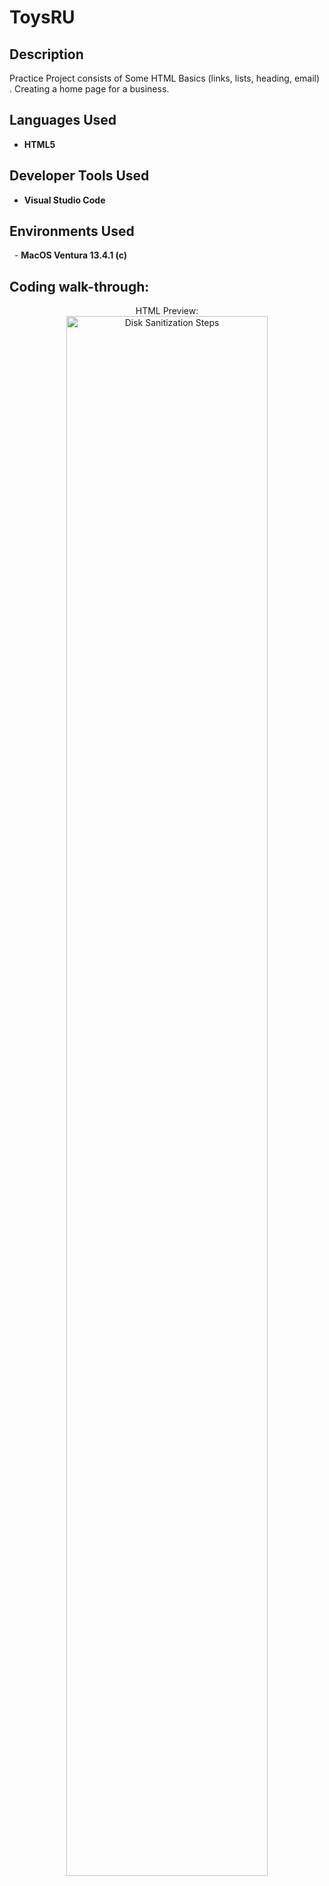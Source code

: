 <h1>ToysRU</h1>

 <!-- ### [YouTube Demonstration](https://youtu.be/7eJexJVCqJo)-->

<h2>Description</h2>
Practice Project consists of Some HTML Basics (links, lists, heading, email) . Creating a home page for a business.

<br />


<h2>Languages Used</h2>

- <b>HTML5</b>

<h2>Developer Tools Used</h2>

- <b>Visual Studio Code</b>

<h2>Environments Used </h2>
 
- <b>MacOS Ventura 13.4.1 (c)</b>

<h2>Coding walk-through:</h2>

<p align="center">
HTML Preview: <br/>
<img src="https://i.imgur.com/8SLArbo.png" height="80%" width="80%" alt="Disk Sanitization Steps"/>
<br />
<br />
</p>

<!--
 ```diff
- text in red
+ text in green
! text in orange
# text in gray
@@ text in purple (and bold)@@
```
--!>
 
